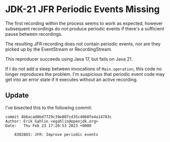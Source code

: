 # JDK-21 JFR Periodic Events Missing

The first recording within the process seems to work as expected, however subsequent recordings do not produce periodic events if there's a sufficient pause between recordings.

The resulting JFR recording does not contain periodic events, nor are they picked up by the EventStream or RecordingStream.

This reproducer succeeds using Java 17, but fails on Java 21.

If I do not add a sleep between invocations of `Main.operation`, this code
no longer reproduces the problem. I'm suspicious that periodic event code may get into an error state if it executes without an active recording.

## Update

I've bisected this to the following commit:

```
commit 4b6acad0bd7729c39e807cd35c40b0fe4a14783c
Author: Erik Gahlin <egahlin@openjdk.org>
Date:   Thu Feb 23 17:20:53 2023 +0000

    8302883: JFR: Improve periodic events
```
